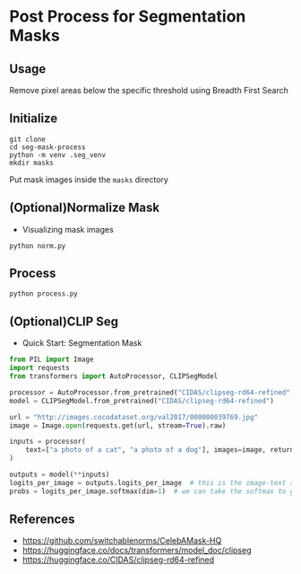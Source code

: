 # Post Process for Segmentation Masks
## Usage
Remove pixel areas below the specific threshold using Breadth First Search

## Initialize
```shell
git clone 
cd seg-mask-process
python -m venv .seg_venv
mkdir masks
```
Put mask images inside the `masks` directory

## (Optional)Normalize Mask
- Visualizing mask images
```shell
python norm.py
```

## Process
```shell
python process.py
```

## (Optional)CLIP Seg
- Quick Start: Segmentation Mask
```python
from PIL import Image
import requests
from transformers import AutoProcessor, CLIPSegModel

processor = AutoProcessor.from_pretrained("CIDAS/clipseg-rd64-refined")
model = CLIPSegModel.from_pretrained("CIDAS/clipseg-rd64-refined")

url = "http://images.cocodataset.org/val2017/000000039769.jpg"
image = Image.open(requests.get(url, stream=True).raw)

inputs = processor(
    text=["a photo of a cat", "a photo of a dog"], images=image, return_tensors="pt", padding=True
)

outputs = model(**inputs)
logits_per_image = outputs.logits_per_image  # this is the image-text similarity score
probs = logits_per_image.softmax(dim=1)  # we can take the softmax to get the label probabilities
```

## References
- https://github.com/switchablenorms/CelebAMask-HQ
- https://huggingface.co/docs/transformers/model_doc/clipseg
- https://huggingface.co/CIDAS/clipseg-rd64-refined
